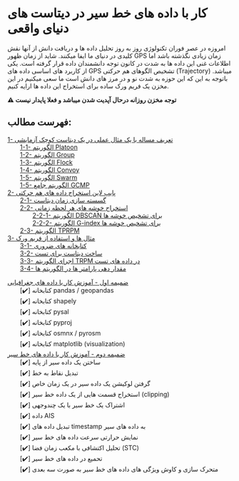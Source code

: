 # کار با داده های خط سیر در دیتاست های دنیای واقعی   
امروزه در عصر فوران تکنولوژی روز به روز تحلیل داده ها و دریافت دانش از آنها نقش کلیدی در دنیای ما ایفا میکنند. شاید از زمان ظهور GPS زمان زیادی نگذشته باشد اما اطلاعات غنی این داده ها به شدت در کانون توجه دانشمندان داده قرار گرفته است. یکی از کاربرد های اساسی داده های GPS تشخیص الگوهای هم حرکتی (Trajectory) میباشد. باتوجه به این که این حوزه به شدت نو و در مرز های دانش است ما سعی میکنیم در این مخزن یک فریم ورک ساده برای استخراج این داده ها ارایه کنیم.       

**⚠️ توجه مخزن روزانه درحال آپدیت شدن میباشد و فعلا پایدار نیست**

## فهرست مطالب:   
[1- تعریف مساله با یک مثال عملی در یک دیتاست کوچک آزمایشی]()  
&emsp;&emsp;[1-1- الگوریتم Platoon]()   
&emsp;&emsp;[1-2- الگوریتم Group]()    
&emsp;&emsp;[1-3- الگوریتم Flock]()    
&emsp;&emsp;[1-4- الگوریتم Convoy]()    
&emsp;&emsp;[1-5- الگوریتم Swarm]()    
&emsp;&emsp;[1-5- الگوریتم جامع GCMP]()    
[2- پایپ لاین استخراج داده های هم حرکتی]()   
&emsp;&emsp;[2-1- گسسته سازی زمان دیتاست]()   
&emsp;&emsp;[2-2- استخراج خوشه های هر لحظه زمانی]()       
&emsp;&emsp;&emsp;&emsp;[2-2-1- الگوریتم DBSCAN برای تشخیص خوشه ها]()     
&emsp;&emsp;&emsp;&emsp;[2-2-2- الگوریتم G-index برای تشخیص خوشه ها]()     
&emsp;&emsp;[2-3- الگوریتم TPRPM]()     
[3- مثال ها و استفاده از فریم ورک]()   
&emsp;&emsp;[3-1- کتابخانه های ضروری]()  
&emsp;&emsp;[3-2- ساخت دیتاست برای تست]()   
&emsp;&emsp;[3-3- اجرای الگوریتم TRPM در داده های تست]()   
&emsp;&emsp;[3-4- مقدار دهی پارامتر ها در الگوریتم ها]()  

       
[ضمیمه اول - آموزش کار با داده های جغرافیایی]()    
&emsp;&emsp;[✔️] کتابخانه pandas / geopandas     
&emsp;&emsp;[✔️] کتابخانه shapely     
&emsp;&emsp;[✔️] کتابخانه pysal     
&emsp;&emsp;[✔️] کتابخانه pyproj             
&emsp;&emsp;[✔️] کتابخانه osmnx / pyrosm               
&emsp;&emsp;[✔️] کتابخانه matplotlib (visualization)         
[ضمیمه دوم - آموزش کار با داده های خط سیر]()    
&emsp;&emsp;[✔️] ساختن یک داده سیر از پایه     
&emsp;&emsp;[✔️] تبدیل نقاط به خط     
&emsp;&emsp;[✔️] گرفتن لوکیشن یک داده سیر در یک زمان خاص    
&emsp;&emsp;[✔️] استخراج قسمت هایی از یک داده خط سیر (clipping)    
&emsp;&emsp;[✔️] اشتراک یک خط سیر با یک چندوجهی    
&emsp;&emsp;[✔️] داده AIS    
&emsp;&emsp;[✔️] تبدیل داده های timestamp  به داده های سیر    
&emsp;&emsp;[✔️] نمایش حرارتی سرعت داده های خط سیر    
&emsp;&emsp;[✔️] تحلیل اکتشافی با مکعب زمان فضا (STC)    
&emsp;&emsp;[✔️] تحمیع در داده های خط سیر     
&emsp;&emsp;[✔️] متحرک سازی و کاوش ویژگی های داده های خط سیر به صورت سه بعدی     
